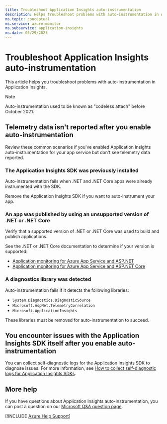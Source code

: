 ```yaml
---
title: Troubleshoot Application Insights auto-instrumentation
description: Helps troubleshoot problems with auto-instrumentation in Application Insights.
ms.topic: conceptual
ms.service: azure-monitor
ms.subservice: application-insights
ms.date: 05/29/2023
---
```

# Troubleshoot Application Insights auto-instrumentation

This article helps you troubleshoot problems with auto-instrumentation in Application Insights.

> [!NOTE]
> Auto-instrumentation used to be known as "codeless attach" before October 2021.

## Telemetry data isn't reported after you enable auto-instrumentation

Review these common scenarios if you've enabled Application Insights auto-instrumentation for your app service but don't see telemetry data reported.

### The Application Insights SDK was previously installed

Auto-instrumentation fails when .NET and .NET Core apps were already instrumented with the SDK.

Remove the Application Insights SDK if you want to auto-instrument your app.

### An app was published by using an unsupported version of .NET or .NET Core

Verify that a supported version of .NET or .NET Core was used to build and publish applications.

See the .NET or .NET Core documentation to determine if your version is supported:

- [Application monitoring for Azure App Service and ASP.NET](/azure/azure-monitor/app/azure-web-apps-net#application-monitoring-for-azure-app-service-and-aspnet)
- [Application monitoring for Azure App Service and ASP.NET Core](/azure/azure-monitor/app/azure-web-apps-net-core#application-monitoring-for-azure-app-service-and-aspnet-core)

### A diagnostics library was detected

Auto-instrumentation fails if it detects the following libraries:

- `System.Diagnostics.DiagnosticSource`
- `Microsoft.AspNet.TelemetryCorrelation`
- `Microsoft.ApplicationInsights`

These libraries must be removed for auto-instrumentation to succeed.

## You encounter issues with the Application Insights SDK itself after you enable auto-instrumentation

You can collect self-diagnostic logs for the Application Insights SDK to diagnose issues. For more information, see [How to collect self-diagnostic logs for Application Insights SDKs](enable-self-diagnostics.md).

## More help

If you have questions about Application Insights auto-instrumentation, you can post a question on our [Microsoft Q&A question page](/answers/topics/azure-monitor.html).

[!INCLUDE [Azure Help Support](../../../../includes/azure-help-support.md)]
